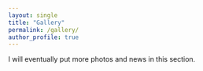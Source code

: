 ```yaml
---
layout: single
title: "Gallery"
permalink: /gallery/
author_profile: true
---
```


I will eventually put more photos and news in this section.
